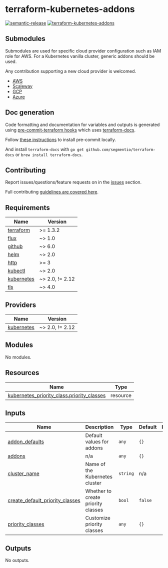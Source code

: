 # terraform-kubernetes-addons

[![semantic-release](https://img.shields.io/badge/%20%20%F0%9F%93%A6%F0%9F%9A%80-semantic--release-e10079.svg)](https://github.com/semantic-release/terraform-kubernetes-addons)
[![terraform-kubernetes-addons](https://github.com/fragmentsh/terraform-kubernetes-addons/workflows/terraform-kubernetes-addons/badge.svg)](https://github.com/fragmentsh/terraform-kubernetes-addons/actions?query=workflow%3Aterraform-kubernetes-addons)

## Submodules

Submodules are used for specific cloud provider configuration such as IAM role for
AWS. For a Kubernetes vanilla cluster, generic addons should be used.

Any contribution supporting a new cloud provider is welcomed.

- [AWS](./modules/aws)
- [Scaleway](./modules/scaleway)
- [GCP](./modules/google)
- [Azure](./modules/azure)

## Doc generation

Code formatting and documentation for variables and outputs is generated using
[pre-commit-terraform
hooks](https://github.com/antonbabenko/pre-commit-terraform) which uses
[terraform-docs](https://github.com/segmentio/terraform-docs).

Follow [these
instructions](https://github.com/antonbabenko/pre-commit-terraform#how-to-install)
to install pre-commit locally.

And install `terraform-docs` with `go get github.com/segmentio/terraform-docs`
or `brew install terraform-docs`.

## Contributing

Report issues/questions/feature requests on in the
[issues](https://github.com/fragmentsh/terraform-kubernetes-addons/issues/new)
section.

Full contributing [guidelines are covered
here](https://github.com/fragmentsh/terraform-kubernetes-addons/blob/master/.github/CONTRIBUTING.md).

<!-- BEGIN_TF_DOCS -->
## Requirements

| Name | Version |
|------|---------|
| <a name="requirement_terraform"></a> [terraform](#requirement\_terraform) | >= 1.3.2 |
| <a name="requirement_flux"></a> [flux](#requirement\_flux) | ~> 1.0 |
| <a name="requirement_github"></a> [github](#requirement\_github) | ~> 6.0 |
| <a name="requirement_helm"></a> [helm](#requirement\_helm) | ~> 2.0 |
| <a name="requirement_http"></a> [http](#requirement\_http) | >= 3 |
| <a name="requirement_kubectl"></a> [kubectl](#requirement\_kubectl) | ~> 2.0 |
| <a name="requirement_kubernetes"></a> [kubernetes](#requirement\_kubernetes) | ~> 2.0, != 2.12 |
| <a name="requirement_tls"></a> [tls](#requirement\_tls) | ~> 4.0 |

## Providers

| Name | Version |
|------|---------|
| <a name="provider_kubernetes"></a> [kubernetes](#provider\_kubernetes) | ~> 2.0, != 2.12 |

## Modules

No modules.

## Resources

| Name | Type |
|------|------|
| [kubernetes_priority_class.priority_classes](https://registry.terraform.io/providers/hashicorp/kubernetes/latest/docs/resources/priority_class) | resource |

## Inputs

| Name | Description | Type | Default | Required |
|------|-------------|------|---------|:--------:|
| <a name="input_addon_defaults"></a> [addon\_defaults](#input\_addon\_defaults) | Default values for addons | `any` | `{}` | no |
| <a name="input_addons"></a> [addons](#input\_addons) | n/a | `any` | `{}` | no |
| <a name="input_cluster_name"></a> [cluster\_name](#input\_cluster\_name) | Name of the Kubernetes cluster | `string` | n/a | yes |
| <a name="input_create_default_priority_classes"></a> [create\_default\_priority\_classes](#input\_create\_default\_priority\_classes) | Whether to create priority classes | `bool` | `false` | no |
| <a name="input_priority_classes"></a> [priority\_classes](#input\_priority\_classes) | Customize priority classes | `any` | `{}` | no |

## Outputs

No outputs.
<!-- END_TF_DOCS -->
